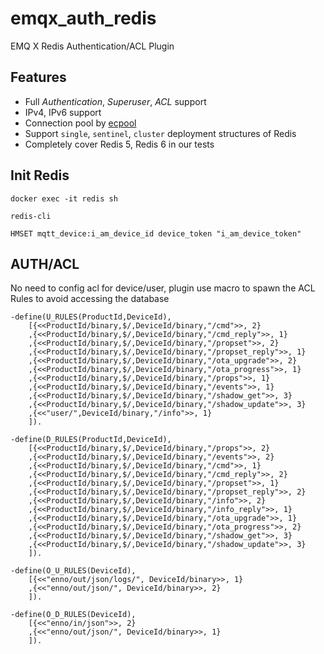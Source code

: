 emqx_auth_redis
===============

EMQ X Redis Authentication/ACL Plugin

Features
---------

- Full *Authentication*, *Superuser*, *ACL* support
- IPv4, IPv6 support
- Connection pool by [ecpool](https://github.com/emqx/ecpool)
- Support `single`, `sentinel`, `cluster` deployment structures of Redis
- Completely cover Redis 5, Redis 6 in our tests


Init Redis
---

```
docker exec -it redis sh

redis-cli

HMSET mqtt_device:i_am_device_id device_token "i_am_device_token"

```

AUTH/ACL
---

No need to config acl for device/user, plugin use macro to spawn the ACL Rules to avoid accessing the database

```
-define(U_RULES(ProductId,DeviceId), 
	[{<<ProductId/binary,$/,DeviceId/binary,"/cmd">>, 2}
	,{<<ProductId/binary,$/,DeviceId/binary,"/cmd_reply">>, 1}
    ,{<<ProductId/binary,$/,DeviceId/binary,"/propset">>, 2}
    ,{<<ProductId/binary,$/,DeviceId/binary,"/propset_reply">>, 1}
    ,{<<ProductId/binary,$/,DeviceId/binary,"/ota_upgrade">>, 2}
    ,{<<ProductId/binary,$/,DeviceId/binary,"/ota_progress">>, 1}
    ,{<<ProductId/binary,$/,DeviceId/binary,"/props">>, 1}
    ,{<<ProductId/binary,$/,DeviceId/binary,"/events">>, 1}
    ,{<<ProductId/binary,$/,DeviceId/binary,"/shadow_get">>, 3}
    ,{<<ProductId/binary,$/,DeviceId/binary,"/shadow_update">>, 3}
    ,{<<"user/",DeviceId/binary,"/info">>, 1}
	]).

-define(D_RULES(ProductId,DeviceId), 
	[{<<ProductId/binary,$/,DeviceId/binary,"/props">>, 2}
    ,{<<ProductId/binary,$/,DeviceId/binary,"/events">>, 2}
	,{<<ProductId/binary,$/,DeviceId/binary,"/cmd">>, 1}
	,{<<ProductId/binary,$/,DeviceId/binary,"/cmd_reply">>, 2}
	,{<<ProductId/binary,$/,DeviceId/binary,"/propset">>, 1}
	,{<<ProductId/binary,$/,DeviceId/binary,"/propset_reply">>, 2}
	,{<<ProductId/binary,$/,DeviceId/binary,"/info">>, 2}
	,{<<ProductId/binary,$/,DeviceId/binary,"/info_reply">>, 1}
    ,{<<ProductId/binary,$/,DeviceId/binary,"/ota_upgrade">>, 1}
    ,{<<ProductId/binary,$/,DeviceId/binary,"/ota_progress">>, 2}
    ,{<<ProductId/binary,$/,DeviceId/binary,"/shadow_get">>, 3}
    ,{<<ProductId/binary,$/,DeviceId/binary,"/shadow_update">>, 3}
	]).

-define(O_U_RULES(DeviceId), 
	[{<<"enno/out/json/logs/", DeviceId/binary>>, 1}
	,{<<"enno/out/json/", DeviceId/binary>>, 2}
	]).

-define(O_D_RULES(DeviceId), 
	[{<<"enno/in/json">>, 2}
	,{<<"enno/out/json/", DeviceId/binary>>, 1}
	]).

```
